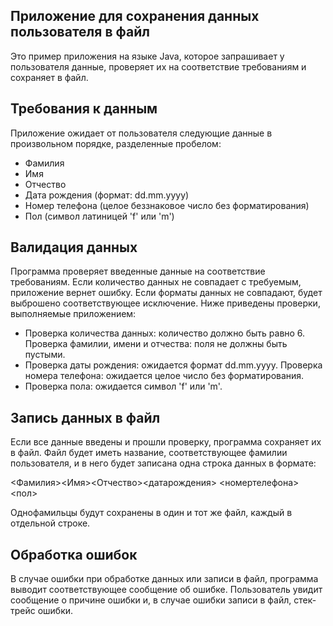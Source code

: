 ## Приложение для сохранения данных пользователя в файл
Это пример приложения на языке Java, которое запрашивает у пользователя данные, проверяет их на соответствие требованиям и сохраняет в файл.

## Требования к данным
Приложение ожидает от пользователя следующие данные в произвольном порядке, разделенные пробелом:

- Фамилия
- Имя
- Отчество
- Дата рождения (формат: dd.mm.yyyy)
- Номер телефона (целое беззнаковое число без форматирования)
- Пол (символ латиницей 'f' или 'm')
## Валидация данных
Программа проверяет введенные данные на соответствие требованиям. Если количество данных не совпадает с требуемым, приложение вернет ошибку. Если форматы данных не совпадают, будет выброшено соответствующее исключение. Ниже приведены проверки, выполняемые приложением:

- Проверка количества данных: количество должно быть равно 6.
Проверка фамилии, имени и отчества: поля не должны быть пустыми.
- Проверка даты рождения: ожидается формат dd.mm.yyyy.
Проверка номера телефона: ожидается целое число без форматирования.
- Проверка пола: ожидается символ 'f' или 'm'.
## Запись данных в файл
Если все данные введены и прошли проверку, программа сохраняет их в файл. Файл будет иметь название, соответствующее фамилии пользователя, и в него будет записана одна строка данных в формате:

<Фамилия><Имя><Отчество><датарождения> <номертелефона><пол>

Однофамильцы будут сохранены в один и тот же файл, каждый в отдельной строке.

## Обработка ошибок
В случае ошибки при обработке данных или записи в файл, программа выводит соответствующее сообщение об ошибке. Пользователь увидит сообщение о причине ошибки и, в случае ошибки записи в файл, стек-трейс ошибки.
